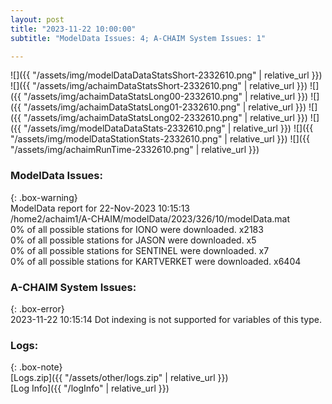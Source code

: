 ```yaml
---
layout: post
title: "2023-11-22 10:00:00"
subtitle: "ModelData Issues: 4; A-CHAIM System Issues: 1"

---
```


![]({{ "/assets/img/modelDataDataStatsShort-2332610.png" | relative_url }})
![]({{ "/assets/img/achaimDataStatsShort-2332610.png" | relative_url }})
![]({{ "/assets/img/achaimDataStatsLong00-2332610.png" | relative_url }})
![]({{ "/assets/img/achaimDataStatsLong01-2332610.png" | relative_url }})
![]({{ "/assets/img/achaimDataStatsLong02-2332610.png" | relative_url }})
![]({{ "/assets/img/modelDataDataStats-2332610.png" | relative_url }})
![]({{ "/assets/img/modelDataStationStats-2332610.png" | relative_url }})
![]({{ "/assets/img/achaimRunTime-2332610.png" | relative_url }})


### ModelData Issues:  
  
{: .box-warning}  
 ModelData report for 22-Nov-2023 10:15:13   
 /home2/achaim1/A-CHAIM/modelData/2023/326/10/modelData.mat   
 0% of all possible stations for IONO were downloaded. x2183   
 0% of all possible stations for JASON were downloaded. x5   
 0% of all possible stations for SENTINEL were downloaded. x7   
 0% of all possible stations for KARTVERKET were downloaded. x6404   
  
### A-CHAIM System Issues:  
  
{: .box-error}  
2023-11-22 10:15:14 Dot indexing is not supported for variables of this type.  

### Logs:  
  
{: .box-note}  
[Logs.zip]({{ "/assets/other/logs.zip" | relative_url }})  
[Log Info]({{ "/logInfo" | relative_url }})  
